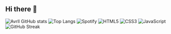 ## Hi there 👋

<!--
**Akane-UX/Akane-UX** is a ✨ _special_ ✨ repository because its `README.md` (this file) appears on your GitHub profile.

Here are some ideas to get you started:

- 🔭 I’m currently working on ...
- 🌱 I’m currently learning ...
- 👯 I’m looking to collaborate on ...
- 🤔 I’m looking for help with ...
- 💬 Ask me about ...
- 📫 How to reach me: ...
- 😄 Pronouns: ...
- ⚡ Fun fact: ...
-->
![Avrll GitHub stats](https://github-readme-stats.vercel.app/api?username=Akane-UX&show_icons=true&theme=tokyonight)
![Top Langs](https://github-readme-stats.vercel.app/api/top-langs/?username=Akane-UX&layout=compact&theme=tokyonight)
![Spotify](https://novatorem.vercel.app/api/spotify)
![HTML5](https://img.shields.io/badge/Code-HTML5-orange?logo=html5)
![CSS3](https://img.shields.io/badge/Style-CSS3-blue?logo=css3)
![JavaScript](https://img.shields.io/badge/Code-JavaScript-yellow?logo=javascript)
![GitHub Streak](https://streak-stats.demolab.com?user=akari17&theme=tokyonight&hide_border=true)

